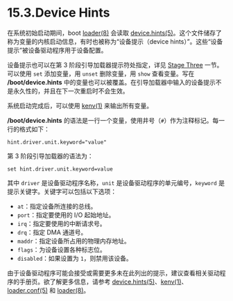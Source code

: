 # 15.3.Device Hints

在系统初始启动期间，boot [loader(8)](https://man.freebsd.org/cgi/man.cgi?query=loader&sektion=8&format=html) 会读取 [device.hints(5)](https://man.freebsd.org/cgi/man.cgi?query=device.hints&sektion=5&format=html)。这个文件储存了称为变量的内核启动信息，有时也被称为“设备提示（device hints）”。这些“设备提示”被设备驱动程序用于设备配置。

设备提示也可以在第 3 阶段引导加载器提示符处指定，详见 [Stage Three](https://docs.freebsd.org/en/books/handbook/boot/#boot-loader) 一节。可以使用 `set` 添加变量，用 `unset` 删除变量，用 `show` 查看变量。写在 **/boot/device.hints** 中的变量也可以被覆盖。在引导加载器中输入的设备提示不是永久性的，并且在下一次重启时不会生效。

系统启动完成后，可以使用 [kenv(1)](https://man.freebsd.org/cgi/man.cgi?query=kenv&sektion=1&format=html) 来输出所有变量。

**/boot/device.hints** 的语法是一行一个变量，使用井号（`#`）作为注释标记。每一行的格式如下：

```
hint.driver.unit.keyword="value"
```

第 3 阶段引导加载器的语法为：

```
set hint.driver.unit.keyword=value
```

其中 `driver` 是设备驱动程序名称，`unit` 是设备驱动程序的单元编号，`keyword` 是提示关键字。关键字可以包括以下选项：

- `at`：指定设备所连接的总线。
- `port`：指定要使用的 I/O 起始地址。
- `irq`：指定要使用的中断请求号。
- `drq`：指定 DMA 通道号。
- `maddr`：指定设备所占用的物理内存地址。
- `flags`：为设备设置各种标志位。
- `disabled`：如果设置为 `1`，则禁用该设备。

由于设备驱动程序可能会接受或需要更多未在此列出的提示，建议查看相关驱动程序的手册页。欲了解更多信息，请参考 [device.hints(5)](https://man.freebsd.org/cgi/man.cgi?query=device.hints&sektion=5&format=html)、[kenv(1)](https://man.freebsd.org/cgi/man.cgi?query=kenv&sektion=1&format=html)、[loader.conf(5)](https://man.freebsd.org/cgi/man.cgi?query=loader.conf&sektion=5&format=html) 和 [loader(8)](https://man.freebsd.org/cgi/man.cgi?query=loader&sektion=8&format=html)。
